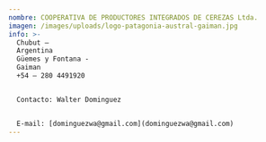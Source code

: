 ```yaml
---
nombre: COOPERATIVA DE PRODUCTORES INTEGRADOS DE CEREZAS Ltda.
imagen: /images/uploads/logo-patagonia-austral-gaiman.jpg
info: >-
  Chubut –
  Argentina                                                                                                                                                       C.
  Güemes y Fontana -
  Gaiman                                                                                                                                   Tel.
  +54 – 280 4491920


  Contacto: Walter Dominguez                                                                                                                                      


  E-mail: [dominguezwa@gmail.com](dominguezwa@gmail.com)
---
```

